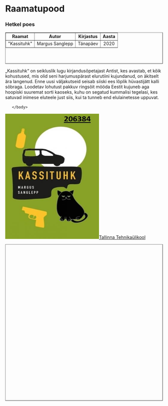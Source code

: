 <!DOCTYPE html>
   <html lang="et">
       <head>
           <meta charset="utf-8">
       </head>
<h1><b>Raamatupood</b></h1>
<h3><b>Hetkel poes</b></h3>
       <body>
           <table border="1"
 width="100%"
 height="100px">
 <tr>
 <td align="center"><b>Raamat</b></td>
 <td align="center"><b>Autor</b></td>
 <td align="center"><b>Kirjastus</b></td>
 <td align="center"><b>Aasta</b></td>
 </tr>
<tr>
 <td align="center">"Kassituhk"</td>
 <td align="center">Margus Sanglepp</td>
 <td align="center">Tänapäev</td>
 <td align="center">2020</td>
 </tr>
</table>

<table border="1"
 width="100%"
 height="500px">

<p>„Kassituhk“ on seikluslik lugu kirjandusõpetajast Antist, kes avastab, et kõik kohustused, mis olid seni harjumuspärast elurutiini kujundanud, on äkitselt ära langenud. Enne uusi väljakutseid seisab siiski ees lõplik hüvastijätt kalli sõbraga. Loodetav lohutust pakkuv ringsõit mööda Eestit kujuneb aga hoopiski suuremat sorti kaoseks, kuhu on segatud kummalisi tegelasi, kes satuvad inimese eluteele just siis, kui ta tunneb end elulainetesse uppuvat.</p>

       </body>
<body>
<img src="kassituhk2.jpg" alt="Hakake lugema!" width="300" height="400">
</body>
<body>
<a href="https://www.taltech.ee">Tallinna Tehnikaülikool</a>
</body>
   </html>
